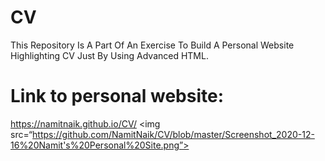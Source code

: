 # CV
This Repository Is A Part Of An Exercise To Build A Personal Website Highlighting CV Just By Using Advanced HTML.
# Link to personal website:
https://namitnaik.github.io/CV/
<img src=“https://github.com/NamitNaik/CV/blob/master/Screenshot_2020-12-16%20Namit's%20Personal%20Site.png”>
